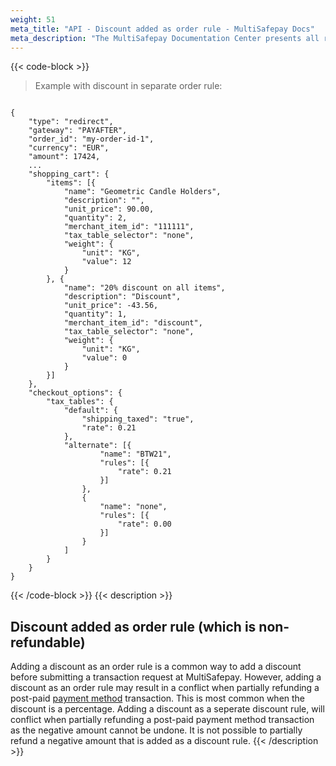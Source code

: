 ```yaml
---
weight: 51
meta_title: "API - Discount added as order rule - MultiSafepay Docs"
meta_description: "The MultiSafepay Documentation Center presents all relevant information about our Plugins and API. You can also find support pages for payment methods, tools and general questions as well as the contact details of our Support and Integration Teams."
---
```



{{< code-block >}}

> Example with discount in separate order rule:

```shell 

{
	"type": "redirect",
	"gateway": "PAYAFTER",
	"order_id": "my-order-id-1",
	"currency": "EUR",
	"amount": 17424,
	...
	"shopping_cart": {
		"items": [{
			"name": "Geometric Candle Holders",
			"description": "",
			"unit_price": 90.00,
			"quantity": 2,
			"merchant_item_id": "111111",
			"tax_table_selector": "none",
			"weight": {
				"unit": "KG",
				"value": 12
			}
		}, {
			"name": "20% discount on all items",
			"description": "Discount",
			"unit_price": -43.56,
			"quantity": 1,
			"merchant_item_id": "discount",
			"tax_table_selector": "none",
			"weight": {
				"unit": "KG",
				"value": 0
			}
		}]
	},
	"checkout_options": {
		"tax_tables": {
			"default": {
				"shipping_taxed": "true",
				"rate": 0.21
			},
			"alternate": [{
					"name": "BTW21",
					"rules": [{
						"rate": 0.21
					}]
				},
				{
					"name": "none",
					"rules": [{
						"rate": 0.00
					}]
				}
			]
		}
	}
}
```
{{< /code-block >}}
{{< description >}}
## Discount added as order rule (which is non-refundable)
Adding a discount as an order rule is a common way to add a discount before submitting a transaction request at MultiSafepay. However, adding a discount as an order rule may result in a conflict when partially refunding a post-paid [payment method](/faq/general/glossary/#payment-method) transaction. This is most common when the discount is a percentage. Adding a discount as a seperate discount rule, will conflict when partially refunding a post-paid payment method transaction as the negative amount cannot be undone. It is not possible to partially refund a negative amount that is added as a discount rule. 
{{< /description >}}